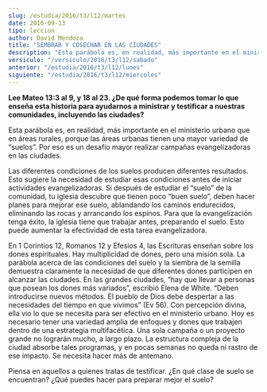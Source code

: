 ```yaml
---
slug: /estudia/2016/t3/l12/martes
date: 2016-09-13
tipo: leccion
author: David Mendoza
title: "SEMBRAR Y COSECHAR EN LAS CIUDADES"
description: "Esta parábola es, en realidad, más importante en el ministerio urbano que en  áreas rurales, porque las áreas urbanas tienen una mayor variedad de  “suelos”. Por eso es un desafío mayor realizar campañas evangelizadoras en  las ciudades."
versiculo: "/versiculo/2016/t3/l12/sabado"
anterior: "/estudia/2016/t3/l12/lunes"
siguiente: "/estudia/2016/t3/l12/miercoles"
---
```


**Lee Mateo 13:3 al 9, y 18 al 23. ¿De qué forma podemos tomar lo que enseña esta historia para ayudarnos a ministrar y testificar a nuestras comunidades, incluyendo las ciudades?**

Esta parábola es, en realidad, más importante en el ministerio urbano que en áreas rurales, porque las áreas urbanas tienen una mayor variedad de “suelos”. Por eso es un desafío mayor realizar campañas evangelizadoras en las ciudades.

Las diferentes condiciones de los suelos producen diferentes resultados. Esto sugiere la necesidad de estudiar esas condiciones antes de iniciar actividades evangelizadoras. Si después de estudiar el “suelo” de la comunidad, tu iglesia descubre que tienen poco “buen suelo”, deben hacer planes para mejorar ese suelo, ablandando los caminos endurecidos, eliminando las rocas y arrancando los espinos. Para que la evangelización tenga éxito, la iglesia tiene que trabajar antes, preparando el suelo. Esto puede aumentar la efectividad de esta tarea evangelizadora.

En 1 Corintios 12, Romanos 12 y Efesios 4, las Escrituras enseñan sobre los dones espirituales. Hay multiplicidad de dones, pero una misión sola. La parábola acerca de las condiciones del suelo y la siembra de la semilla demuestra claramente la necesidad de que diferentes dones participen en alcanzar las ciudades. En las grandes ciudades, “hay que llevar a personas que posean los dones más variados”, escribió Elena de White. “Deben introducirse nuevos métodos. El pueblo de Dios debe despertar a las necesidades del tiempo en que vivimos” (Ev 56). Con percepción divina, ella vio lo que se necesita para ser efectivo en el ministerio urbano. Hoy es necesario tener una variedad amplia de enfoques y dones que trabajen dentro de una estrategia multifacética. Una sola campaña o un proyecto grande no lograrán mucho, a largo plazo. La estructura compleja de la ciudad absorbe tales programas, y en pocas semanas no queda ni rastro de ese impacto. Se necesita hacer más de antemano.

Piensa en aquellos a quienes tratas de testificar. ¿En qué clase de suelo se encuentran? ¿Qué puedes hacer para preparar mejor el suelo?
